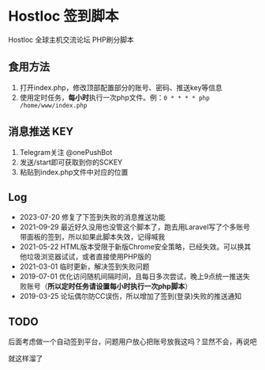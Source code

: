 # Hostloc 签到脚本
Hostloc 全球主机交流论坛 PHP刷分脚本

## 食用方法
1. 打开index.php，修改顶部配置部分的账号、密码、推送key等信息
2. 使用定时任务，**每小时**执行一次php文件。例：`0 * * * * php /home/www/index.php`

## 消息推送 KEY
1. Telegram关注 @onePushBot
2. 发送/start即可获取到你的SCKEY
3. 粘贴到index.php文件中对应的位置

## Log
- 2023-07-20 修复了下签到失败的消息推送功能
- 2021-09-29 最近好久没用也没管这个脚本了，跑去用Laravel写了个多账号带面板的签到，所以如果此脚本失效，记得喊我
- 2021-05-22 HTML版本受限于新版Chrome安全策略，已经失效。可以换其他垃圾浏览器试试，或者直接使用PHP版的
- 2021-03-01 临时更新，解决签到失败问题
- 2019-07-01 优化访问随机间隔时间，且每日多次尝试，晚上9点统一推送失败账号（**所以定时任务请设置每小时执行一次php脚本**）
- 2019-03-25 论坛偶尔防CC误伤，所以增加了签到(登录)失败的推送通知

## TODO
后面考虑做一个自动签到平台，问题用户放心把账号放我这吗？显然不会，再说吧

就这样溜了
